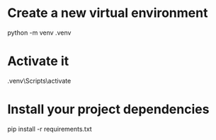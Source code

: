 # Create a new virtual environment
python -m venv .venv

# Activate it
.venv\Scripts\activate  

# Install your project dependencies
pip install -r requirements.txt 